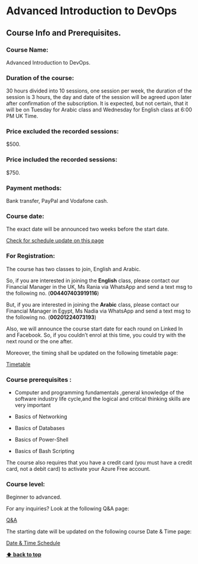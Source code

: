 # Advanced Introduction to DevOps

## Course Info and Prerequisites.


### Course Name: 

Advanced Introduction to DevOps.

### Duration of the course: 

30 hours divided into 10 sessions, one session per week, the duration of the session is 3 hours, the day and date of the session will be agreed upon later after confirmation of the subscription. It is expected, but not certain, that it will be on Tuesday for Arabic class and Wednesday for English class at 6:00 PM UK Time.
  
### Price excluded the recorded sessions:

$500.
 
### Price included the recorded sessions: 

$750.

  
### Payment methods:

Bank transfer, PayPal and Vodafone cash.

  
### Course date:

The exact date will be announced two weeks before the start date.

[Check for schedule update on this page](https://github.com/MohamedRadwan-DevOps/devops-step-by-step/blob/main/source/course-schedule.md)


### For Registration:

The course has two classes to join, English and Arabic. 

So, if you are interested in joining the **English** class, please contact our Financial Manager in the UK, Ms Rania via WhatsApp and send a text msg to the following no. (**004407403919116**)

But, if you are interested in joining the **Arabic** class, please contact our Financial Manager in Egypt, Ms Nadia via WhatsApp and send a text msg to the following no. (**00201224073193**)

Also, we will announce the course start date for each round on Linked In and Facebook. So, if you couldn’t enrol at this time, you could try with the next round or the one after.

Moreover, the timing shall be updated on the following timetable page:

[Timetable](https://github.com/MohamedRadwan-DevOps/devops-step-by-step/blob/main/source/course-schedule.md)


  
### Course prerequisites : 

- Computer and programming fundamentals ,general knowledge of the software industry life cycle,and the logical and critical thinking skills are very important

- Basics of Networking

- Basics of Databases

- Basics of Power-Shell

- Basics of Bash Scripting

  
The course also requires that you have a credit card (you must have a credit card, not a debit card) to activate your Azure Free account.

### Course level:

Beginner to advanced.

For any inquiries? Look at the following Q&A page:

[Q&A](https://github.com/MohamedRadwan-DevOps/devops-step-by-step/blob/main/source/advanced-introduction-to-devops/devops-faq.md)

The starting date will be updated on the following course Date & Time page:

[Date & Time Schedule ](https://github.com/MohamedRadwan-DevOps/devops-step-by-step/blob/main/source/course-schedule.md)

**[⬆ back to top](#advanced-introduction-to-devops)**